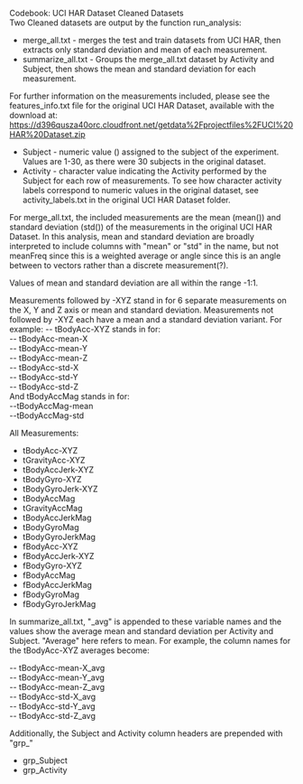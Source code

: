Codebook: UCI HAR Dataset Cleaned Datasets  
Two Cleaned datasets are output by the function run_analysis:   
- merge_all.txt - merges the test and train datasets from UCI HAR, then extracts only standard deviation and mean of each measurement.  
- summarize_all.txt - Groups the merge_all.txt dataset by Activity and Subject, then shows the mean and standard deviation for each measurement. 

For further information on the measurements included, please see the features_info.txt file for the original UCI HAR Dataset, available with the download at: https://d396qusza40orc.cloudfront.net/getdata%2Fprojectfiles%2FUCI%20HAR%20Dataset.zip  

- Subject - numeric value () assigned to the subject of the experiment. Values are 1-30, as there were 30 subjects in the original dataset. 
- Activity - character value indicating the Activity performed by the Subject for each row of measurements.  To see how character activity labels correspond to numeric values in the original dataset, see activity_labels.txt in the original UCI HAR Dataset folder.


For merge_all.txt, the included measurements are the mean (mean()) and standard deviation (std()) of the measurements in the original UCI HAR Dataset. In this analysis, mean and standard deviation are broadly interpreted to include columns with "mean" or "std" in the name, but not meanFreq since this is a weighted average or angle since this is an angle between to vectors rather than a discrete measurement(?). 

Values of mean and standard deviation are all within the range -1:1.

Measurements followed by -XYZ stand in for 6 separate measurements on the X, Y and Z axis or mean and standard deviation. Measurements not followed by -XYZ each have a mean and a standard deviation variant. For example: 
-- tBodyAcc-XYZ stands in for:  
-- tBodyAcc-mean-X  
-- tBodyAcc-mean-Y  
-- tBodyAcc-mean-Z  
-- tBodyAcc-std-X  
-- tBodyAcc-std-Y  
-- tBodyAcc-std-Z  
And tBodyAccMag stands in for:  
--tBodyAccMag-mean  
--tBodyAccMag-std  

All Measurements:
- tBodyAcc-XYZ  
- tGravityAcc-XYZ  
- tBodyAccJerk-XYZ  
- tBodyGyro-XYZ  
- tBodyGyroJerk-XYZ  
- tBodyAccMag  
- tGravityAccMag  
- tBodyAccJerkMag  
- tBodyGyroMag  
- tBodyGyroJerkMag  
- fBodyAcc-XYZ  
- fBodyAccJerk-XYZ  
- fBodyGyro-XYZ    
- fBodyAccMag  
- fBodyAccJerkMag  
- fBodyGyroMag  
- fBodyGyroJerkMag  

In summarize_all.txt, "_avg" is appended to these variable names  and the values show the average mean and standard deviation per Activity and Subject. "Average" here refers to mean. For example, the column names for the tBodyAcc-XYZ averages become:  

-- tBodyAcc-mean-X_avg  
-- tBodyAcc-mean-Y_avg  
-- tBodyAcc-mean-Z_avg  
-- tBodyAcc-std-X_avg  
-- tBodyAcc-std-Y_avg  
-- tBodyAcc-std-Z_avg  

Additionally, the Subject and Activity column headers are prepended with "grp_"  
- grp_Subject  
- grp_Activity  
